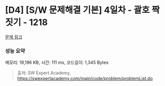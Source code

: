 # [D4] [S/W 문제해결 기본] 4일차 - 괄호 짝짓기 - 1218 

[문제 링크](https://swexpertacademy.com/main/code/problem/problemDetail.do?contestProbId=AV14eWb6AAkCFAYD) 

### 성능 요약

메모리: 19,196 KB, 시간: 111 ms, 코드길이: 1,345 Bytes



> 출처: SW Expert Academy, https://swexpertacademy.com/main/code/problem/problemList.do